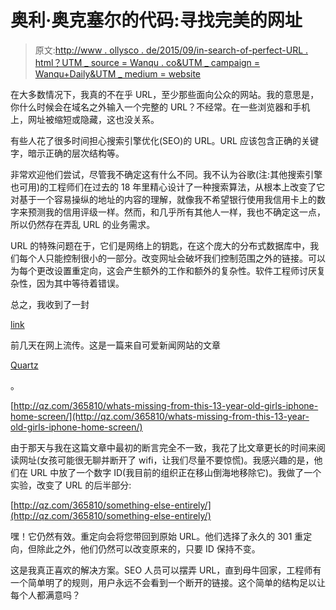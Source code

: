 # 奥利·奥克塞尔的代码:寻找完美的网址

> 原文:[http://www . ollysco . de/2015/09/in-search-of-perfect-URL . html？UTM _ source = Wanqu . co&UTM _ campaign = Wanqu+Daily&UTM _ medium = website](http://www.ollysco.de/2015/09/in-search-of-perfect-url.html?utm_source=wanqu.co&utm_campaign=Wanqu+Daily&utm_medium=website)

在大多数情况下，我真的不在乎 URL，至少那些面向公众的网站。我的意思是，你什么时候会在域名之外输入一个完整的 URL？不经常。在一些浏览器和手机上，网址被缩短或隐藏，这也没关系。

有些人花了很多时间担心搜索引擎优化(SEO)的 URL。URL 应该包含正确的关键字，暗示正确的层次结构等。

非常欢迎他们尝试，尽管我不确定这有什么不同。我不认为谷歌(注:其他搜索引擎也可用)的工程师们在过去的 18 年里精心设计了一种搜索算法，从根本上改变了它对基于一个容易操纵的地址的内容的理解，就像我不希望银行使用我信用卡上的数字来预测我的信用评级一样。然而，和几乎所有其他人一样，我也不确定这一点，所以仍然存在弄乱 URL 的业务需求。

URL 的特殊问题在于，它们是网络上的钥匙，在这个庞大的分布式数据库中，我们每个人只能控制很小的一部分。改变网址会破坏我们控制范围之外的链接。可以为每个更改设置重定向，这会产生额外的工作和额外的复杂性。软件工程师讨厌复杂性，因为其中等待着错误。

总之，我收到了一封

[link](http://qz.com/365810/whats-missing-from-this-13-year-old-girls-iphone-home-screen/)

前几天在网上流传。这是一篇来自可爱新闻网站的文章

[Quartz](http://qz.com/)

。

[http://qz.com/365810/whats-missing-from-this-13-year-old-girls-iphone-home-screen/](http://qz.com/365810/whats-missing-from-this-13-year-old-girls-iphone-home-screen/)

由于那天与我在这篇文章中最初的断言完全不一致，我花了比文章更长的时间来阅读网址(女孩可能很无聊并断开了 wifi，让我们尽量不要惊慌)。我感兴趣的是，他们在 URL 中放了一个数字 ID(我目前的组织正在移山倒海地移除它)。我做了一个实验，改变了 URL 的后半部分:

[http://qz.com/365810/something-else-entirely/](http://qz.com/365810/something-else-entirely/)

嘿！它仍然有效。重定向会将您带回到原始 URL。他们选择了永久的 301 重定向，但除此之外，他们仍然可以改变原来的，只要 ID 保持不变。

这是我真正喜欢的解决方案。SEO 人员可以摆弄 URL，直到母牛回家，工程师有一个简单明了的规则，用户永远不会看到一个断开的链接。这个简单的结构足以让每个人都满意吗？